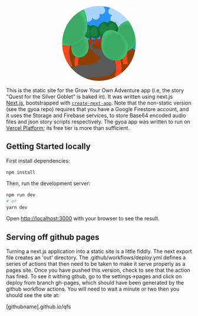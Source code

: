 
<p align="center">
    <img src="logo.png" alt="grow your own adventure logo"/>
</p>

This is the static site for the Grow Your Own Adventure app (i.e, the story "Quest for the Silver Goblet" is baked in).  It was written using next.js [Next.js](https://nextjs.org/), bootstrapped with [`create-next-app`](https://github.com/vercel/next.js/tree/canary/packages/create-next-app).  Note that the non-static version (see the gyoa repo) requires that you have a Google Firestore account, and it uses the Storage and Firebase services, to store Base64 encoded audio files and json story scripts respectively.  The gyoa app was written to run on [Vercel Platform](https://vercel.com/new?utm_medium=default-template&filter=next.js&utm_source=create-next-app&utm_campaign=create-next-app-readme); its free tier is more than sufficient.

## Getting Started locally

First install dependencies:

```
npm install
```

Then, run the development server:

```bash
npm run dev
# or
yarn dev
```

Open [http://localhost:3000](http://localhost:3000) with your browser to see the result.

## Serving off github pages

Turning a next.js application into a static site is a little fiddly.  The next export file creates an 'out' directory.  The .github/workflows/deploy.yml defines a series of actions that then need to be taken to make it serve properly as a pages site.  Once you have pushed this version, check to see that the action has fired.  To see it withing gthub, go to the settings->pages and click on deploy from branch gh-pages, which should have been generated by the github workflow actions.  You will need to wait a minute or two then you should see the site at:

[githubname].github.io/qfs